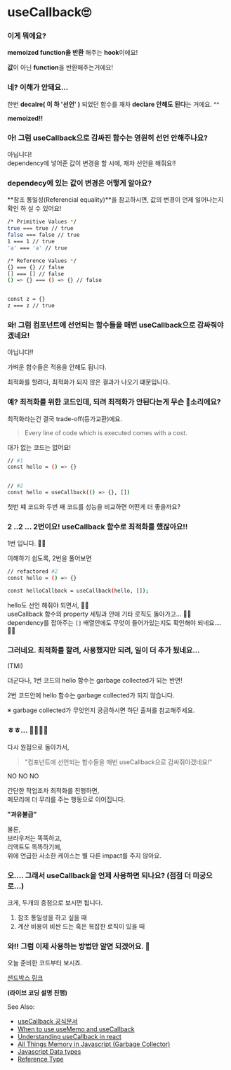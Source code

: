 # useCallback🙄

### 이게 뭐에요?
**memoized function을 반환** 해주는 **hook**이에요!  

**값**이 아닌 **function**을 반환해주는거에요!  

### 네? 이해가 안돼요...
한번 **decalre( 이 하 '선언' )** 되었던 함수를 재차 **declare 안해도 된다**는 거에요. ^^  

**memoized!!**

### 아! 그럼 useCallback으로 감싸진 함수는 영원히 선언 안해주나요?
아닙니다!  
dependency에 넣어준 값이 변경을 할 시에, 재차 선언을 해줘요!!  

### dependecy에 있는 값이 변경은 어떻게 알아요?
**참조 통일성(Referencial equality)**을 참고하시면, 값의 변경이 언제 일어나는지 확인 하 실 수 있어요!  

```bash
/* Primitive Values */
true === true // true
false === false // true
1 === 1 // true
'a' === 'a' // true

/* Reference Values */
{} === {} // false
[] === [] // false
() => {} === () => {} // false


const z = {}
z === z // true
```

### 와! 그럼 컴포넌트에 선언되는 함수들을 매번 useCallback으로 감싸줘야겠네요!  
아닙니다!!  

가벼운 함수들은 적용을 안해도 됩니다.  

최적화를 할려다, 최적화가 되지 않은 결과가 나오기 떄문입니다.  

### 예? 최적화를 위한 코드인데, 되려 최적화가 안된다는게 무슨 🐶소리에요?
최적화라는건 결국 trade-off(등가교환)에요.  

> Every line of code which is executed comes with a cost.

대가 없는 코드는 없어요!  

```bash
// #1
const hello = () => {}


// #2
const hello = useCallback(() => {}, [])

```

첫번 쨰 코드와 두번 째 코드를 성능을 비교하면 어떤게 더 좋을까요?  

### 2 ..2 ... 2번이요! useCallback 함수로 최적화를 했잖아요!!

1번 입니다. 🤦‍♂️  

이해하기 쉽도록, 2번을 풀어보면  
```bash
// refactored #2
const hello = () => {}

const helloCallback = useCallback(hello, []);
```

hello도 선언 해줘야 되면서, 🤦‍♂️  
useCallback 함수의 property 세팅과 안에 기타 로직도 돌아가고... 🤦‍♂️  
dependency를 잡아주는 `[]` 배열안에도 무엇이 들어가있는지도 확인해야 되네요....🤦‍♂️  

### 그러네요. 최적화를 할려, 사용했지만 되려, 일이 더 추가 됬네요... 

(TMI)  

더군다나, 1번 코드의 hello 함수는 garbage collected가 되는 반면!  

2번 코드안에 hello 함수는 garbage collected가 되지 않습니다.  

※ garbage collected가 무엇인지 궁금하시면 하단 출처를 참고해주세요.  

### ㅎㅎ... 🤪🤪🤪🤪

다시 원점으로 돌아가서,  
> "컴포넌트에 선언되는 함수들을 매번 useCallback으로 감싸줘야겠네요!"  

NO NO NO  


간단한 작업조차 최적화를 진행하면,  
메모리에 더 무리를 주는 행동으로 이어집니다.  

**"과유불급"**  

물론,  
브라우저는 똑똑하고,  
리액트도 똑똑하기에,  
위에 언급한 사소한 케이스는 별 다른 impact를 주지 않아요.  

### 오.... 그래서 useCallback을 언제 사용하면 되나요? (점점 더 미궁으로...)

크게, 두개의 중점으로 보시면 됩니다.  

1. 참조 통일성을 하고 싶을 때  
2. 계산 비용이 비싼 드는 혹은 복잡한 로직이 있을 때  

### 와!! 그럼 이제 사용하는 방법만 알면 되겠어요. 🤗  

오늘 준비한 코드부터 보시죠.  

[샌드박스 링크](https://codesandbox.io/s/usecallback-zuuwh?file=/src/App.js)

**(라이브 코딩 설명 진행)**


See Also:
- [useCallback 공식문서](https://reactjs.org/docs/hooks-reference.html#usecallback) 
- [When to use useMemo and useCallback](https://kentcdodds.com/blog/usememo-and-usecallback)
- [Understanding useCallback in react](https://dev.to/ilizette/understanding-usecallback-in-react-5d34)
- [All Things Memory in Javascript (Garbage Collector)](https://youtu.be/AeUCN2lPqL8)
- [Javascript Data types](https://developer.mozilla.org/en-US/docs/Web/JavaScript/Data_structures#objects)
- [Reference Type](https://javascript.info/reference-type)